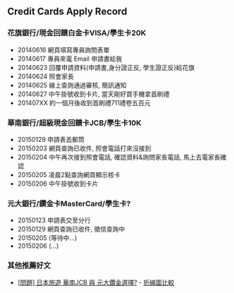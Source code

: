 ## Credit Cards Apply Record

### 花旗銀行/現金回饋白金卡VISA/學生卡20K 

* 20140616 網頁填寫專員詢問表單
* 20140617 專員來電 Email 申請書給我
* 20140623 回覆申請資料(申請書,身分證正反, 學生證正反)給花旗
* 20140624 照會家長
* 20140625 線上查詢通過審核, 簡訊通知
* 20140627 中午掛號收到卡片, 當天剛好買手機拿首刷禮
* 201407XX 約一個月後收到首刷禮711禮卷五百元

### 華南銀行/超級現金回饋卡JCB/學生卡10K 

* 20150129 申請表丟郵筒
* 20150203 網頁查詢已收件, 照會電話打來沒接到
* 20150204 中午再次接到照會電話, 確認資料&詢問家長電話, 馬上去電家長確認
* 20150205 凌晨2點查詢網頁顯示核卡
* 20150206 中午掛號收到卡片

### 元大銀行/鑽金卡MasterCard/學生卡?

* 20150123 申請表交至分行
* 20150129 網頁查詢已收件, 徵信查詢中
* 20150205 (等待中...)
* 20150206 (...)

### 其他推薦好文

* [[問題] 日本旅遊 華南JCB 與 元大鑽金選擇?](https://www.ptt.cc/bbs/creditcard/M.1422814681.A.B6A.html) - [折線圖比較](http://ppt.cc/HySo)
